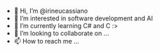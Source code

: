- 👋 Hi, I’m @irineucassiano
- 👀 I’m interested in software development and AI
- 🌱 I’m currently learning C# and C :>
- 💞️ I’m looking to collaborate on ...
- 📫 How to reach me ...

<!---
irineucassiano/irineucassiano is a ✨ special ✨ repository because its `README.md` (this file) appears on your GitHub profile.
You can click the Preview link to take a look at your changes.
--->
